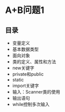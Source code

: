 # A+B问题1
## 目录
* 变量定义
* 基本数据类型
* 面向对象
* 类的定义、属性和方法
* new关键字
* private和public
* static
* import关键字
* 输入：Scanner类的使用
* 输出语句
* while控制多次输入
